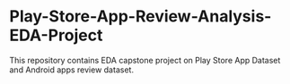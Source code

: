# Play-Store-App-Review-Analysis-EDA-Project
This repository contains EDA capstone project on Play Store App Dataset and Android apps review dataset.
